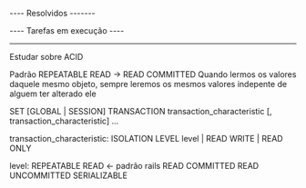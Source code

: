 ----   Resolvidos -------

---- Tarefas em execução ----

-----------------------------------------

Estudar sobre
  ACID

Padrão REPEATABLE READ -> READ COMMITTED
  Quando lermos os valores daquele mesmo objeto, sempre leremos os mesmos valores
    indepente de alguem ter alterado ele

SET [GLOBAL | SESSION] TRANSACTION
    transaction_characteristic [, transaction_characteristic] ...

transaction_characteristic:
    ISOLATION LEVEL level
  | READ WRITE
  | READ ONLY

level:
  REPEATABLE READ <- padrão rails
  READ COMMITTED
  READ UNCOMMITTED
  SERIALIZABLE
